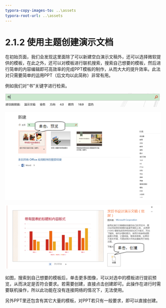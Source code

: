 ```yaml
---
typora-copy-images-to: ..\assets
typora-root-url: ..\assets
---
```


# 2.1.2  使用主题创建演示文档

在初始页面，我们会发现这里面除了可以新建空白演示文稿外，还可以选择微软提供的模板，在此之外，还可以对模板进行联机搜索，搜索自己想要的模板，然后进行简单的内容编辑即可高效率的完成PPT模板的制作，从而大大的提升效率。此法对只需要简单的运用PPT（后文均以此简称）非常有用。

例如我们对“书”关键字进行检索。

![&#x56FE;2-4](../../../.gitbook/assets/clip_image002-1565856406907.png)

![&#x56FE;2-5](../../../.gitbook/assets/1565856443251.png)

![&#x56FE;2-6](../../../.gitbook/assets/1565856475874.png)

如图，搜索到自己想要的模板后，单击更多图像，可以对选中的模板进行提前预览，从而决定是否符合要求。若需要创建，直接点击创建即可。此操作在进行时需要联机操作，所以此功能在没有连接网络的情况下，无法使用。

另外PPT里还包含有其它大量的模板，对PPT若只有一般要求，即可以直接创建。

